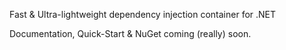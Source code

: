 Fast & Ultra-lightweight dependency injection container for .NET


Documentation, Quick-Start & NuGet coming (really) soon.
